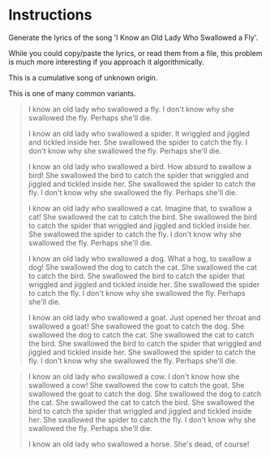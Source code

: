 # Instructions
Generate the lyrics of the song 'I Know an Old Lady Who Swallowed a Fly'.

While you could copy/paste the lyrics, or read them from a file, this problem is much more interesting if you approach it algorithmically.

This is a cumulative song of unknown origin.

This is one of many common variants.

> I know an old lady who swallowed a fly.
> I don't know why she swallowed the fly. Perhaps she'll die.
>
> I know an old lady who swallowed a spider.
> It wriggled and jiggled and tickled inside her.
> She swallowed the spider to catch the fly.
> I don't know why she swallowed the fly. Perhaps she'll die.
>
> I know an old lady who swallowed a bird.
> How absurd to swallow a bird!
> She swallowed the bird to catch the spider that wriggled and jiggled and tickled inside her.
> She swallowed the spider to catch the fly.
> I don't know why she swallowed the fly. Perhaps she'll die.
>
> I know an old lady who swallowed a cat.
> Imagine that, to swallow a cat!
> She swallowed the cat to catch the bird.
> She swallowed the bird to catch the spider that wriggled and jiggled and tickled inside her.
> She swallowed the spider to catch the fly.
> I don't know why she swallowed the fly. Perhaps she'll die.
>
> I know an old lady who swallowed a dog.
> What a hog, to swallow a dog!
> She swallowed the dog to catch the cat.
> She swallowed the cat to catch the bird.
> She swallowed the bird to catch the spider that wriggled and jiggled and tickled inside her.
> She swallowed the spider to catch the fly.
> I don't know why she swallowed the fly. Perhaps she'll die.
>
> I know an old lady who swallowed a goat.
> Just opened her throat and swallowed a goat!
> She swallowed the goat to catch the dog.
> She swallowed the dog to catch the cat.
> She swallowed the cat to catch the bird.
> She swallowed the bird to catch the spider that wriggled and jiggled and tickled inside her.
> She swallowed the spider to catch the fly.
> I don't know why she swallowed the fly. Perhaps she'll die.

> I know an old lady who swallowed a cow.
> I don't know how she swallowed a cow!
> She swallowed the cow to catch the goat.
> She swallowed the goat to catch the dog.
> She swallowed the dog to catch the cat.
> She swallowed the cat to catch the bird.
> She swallowed the bird to catch the spider that wriggled and jiggled and tickled inside her.
> She swallowed the spider to catch the fly.
> I don't know why she swallowed the fly. Perhaps she'll die.
>
> I know an old lady who swallowed a horse.
> She's dead, of course!
